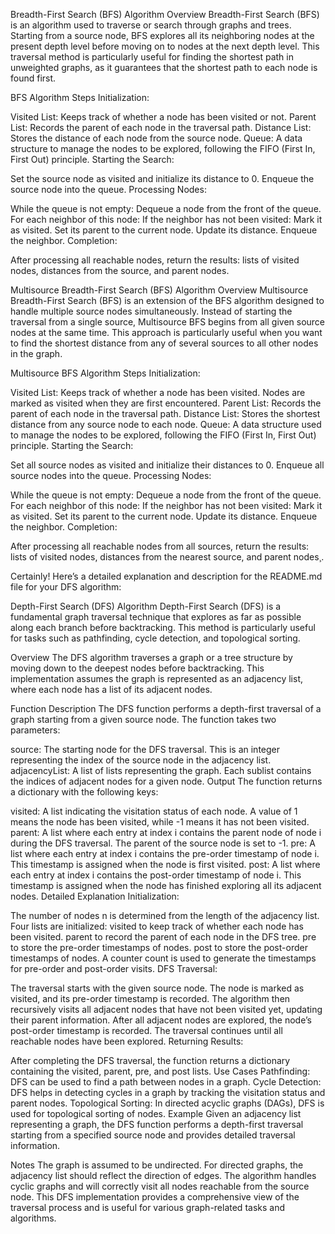 
Breadth-First Search (BFS) Algorithm
Overview
Breadth-First Search (BFS) is an algorithm used to traverse or search through graphs and trees. Starting from a source node, BFS explores all its 
neighboring nodes at the present depth level before moving on to nodes at the next depth level. This traversal method is particularly useful for finding 
the shortest path in unweighted graphs, as it guarantees that the shortest path to each node is found first.

BFS Algorithm Steps
Initialization:

Visited List: Keeps track of whether a node has been visited or not.
Parent List: Records the parent of each node in the traversal path.
Distance List: Stores the distance of each node from the source node.
Queue: A data structure to manage the nodes to be explored, following the FIFO (First In, First Out) principle.
Starting the Search:

Set the source node as visited and initialize its distance to 0.
Enqueue the source node into the queue.
Processing Nodes:

While the queue is not empty:
Dequeue a node from the front of the queue.
For each neighbor of this node:
If the neighbor has not been visited:
Mark it as visited.
Set its parent to the current node.
Update its distance.
Enqueue the neighbor.
Completion:

After processing all reachable nodes, return the results: lists of visited nodes, distances from the source, and parent nodes.


Multisource Breadth-First Search (BFS) Algorithm
Overview
Multisource Breadth-First Search (BFS) is an extension of the BFS algorithm designed to handle multiple source nodes simultaneously. Instead of starting 
the traversal from a single source, Multisource BFS begins from all given source nodes at the same time. This approach is particularly useful when you 
want to find the shortest distance from any of several sources to all other nodes in the graph.

Multisource BFS Algorithm Steps
Initialization:

Visited List: Keeps track of whether a node has been visited. Nodes are marked as visited when they are first encountered.
Parent List: Records the parent of each node in the traversal path.
Distance List: Stores the shortest distance from any source node to each node.
Queue: A data structure used to manage the nodes to be explored, following the FIFO (First In, First Out) principle.
Starting the Search:

Set all source nodes as visited and initialize their distances to 0.
Enqueue all source nodes into the queue.
Processing Nodes:

While the queue is not empty:
Dequeue a node from the front of the queue.
For each neighbor of this node:
If the neighbor has not been visited:
Mark it as visited.
Set its parent to the current node.
Update its distance.
Enqueue the neighbor.
Completion:

After processing all reachable nodes from all sources, return the results: lists of visited nodes, distances from the nearest source, and parent nodes¸.



Certainly! Here’s a detailed explanation and description for the README.md file for your DFS algorithm:

Depth-First Search (DFS) Algorithm
Depth-First Search (DFS) is a fundamental graph traversal technique that explores as far as possible along each branch before backtracking. This method 
is particularly useful for tasks such as pathfinding, cycle detection, and topological sorting.

Overview
The DFS algorithm traverses a graph or a tree structure by moving down to the deepest nodes before backtracking. This implementation assumes the graph 
is represented as an adjacency list, where each node has a list of its adjacent nodes.

Function Description
The DFS function performs a depth-first traversal of a graph starting from a given source node. The function takes two parameters:

source: The starting node for the DFS traversal. This is an integer representing the index of the source node in the adjacency list.
adjacencyList: A list of lists representing the graph. Each sublist contains the indices of adjacent nodes for a given node.
Output
The function returns a dictionary with the following keys:

visited: A list indicating the visitation status of each node. A value of 1 means the node has been visited, while -1 means it has not been visited.
parent: A list where each entry at index i contains the parent node of node i during the DFS traversal. The parent of the source node is set to -1.
pre: A list where each entry at index i contains the pre-order timestamp of node i. This timestamp is assigned when the node is first visited.
post: A list where each entry at index i contains the post-order timestamp of node i. This timestamp is assigned when the node has finished exploring 
all its adjacent nodes.
Detailed Explanation
Initialization:

The number of nodes n is determined from the length of the adjacency list.
Four lists are initialized:
visited to keep track of whether each node has been visited.
parent to record the parent of each node in the DFS tree.
pre to store the pre-order timestamps of nodes.
post to store the post-order timestamps of nodes.
A counter count is used to generate the timestamps for pre-order and post-order visits.
DFS Traversal:

The traversal starts with the given source node. The node is marked as visited, and its pre-order timestamp is recorded.
The algorithm then recursively visits all adjacent nodes that have not been visited yet, updating their parent information.
After all adjacent nodes are explored, the node’s post-order timestamp is recorded.
The traversal continues until all reachable nodes have been explored.
Returning Results:

After completing the DFS traversal, the function returns a dictionary containing the visited, parent, pre, and post lists.
Use Cases
Pathfinding: DFS can be used to find a path between nodes in a graph.
Cycle Detection: DFS helps in detecting cycles in a graph by tracking the visitation status and parent nodes.
Topological Sorting: In directed acyclic graphs (DAGs), DFS is used for topological sorting of nodes.
Example
Given an adjacency list representing a graph, the DFS function performs a depth-first traversal starting from a specified source node and provides 
detailed traversal information.

Notes
The graph is assumed to be undirected. For directed graphs, the adjacency list should reflect the direction of edges.
The algorithm handles cyclic graphs and will correctly visit all nodes reachable from the source node.
This DFS implementation provides a comprehensive view of the traversal process and is useful for various graph-related tasks and algorithms.
